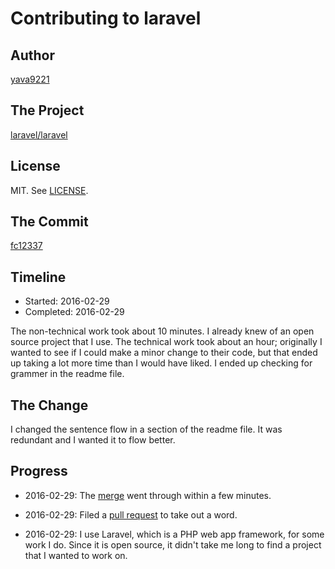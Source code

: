 # Contributing to laravel

## Author

[yava9221](https://github.com/yava9221)

## The Project

[laravel/laravel](https://github.com/laravel/laravel)

## License

MIT. See [LICENSE](https://opensource.org/licenses/MIT).

## The Commit

[fc12337](https://github.com/laravel/laravel/commit/fc12337663642b626de0e8c2e7f728f3e6f2208e)

## Timeline

*   Started: 2016-02-29
*   Completed: 2016-02-29

The non-technical work took about 10 minutes. I already knew of an open source project that I use.
The technical work took about an hour; originally I wanted to see if I could make a minor change to their code, 
but that ended up taking a lot more time than I would have liked. I ended up checking for grammer in the readme file.


## The Change

I changed the sentence flow in a section of the readme file. It was redundant and I wanted it to flow better. 
## Progress

*   2016-02-29: The [merge](https://github.com/laravel/laravel/commit/fc12337663642b626de0e8c2e7f728f3e6f2208e) went through within a few minutes. 

*   2016-02-29: Filed a [pull request](https://github.com/laravel/laravel/pull/3675) to take out a word.

*   2016-02-29: I use Laravel, which is a PHP web app framework, for some work I do. Since it is open source, it didn't take me long
                to find a project that I wanted to work on. 
